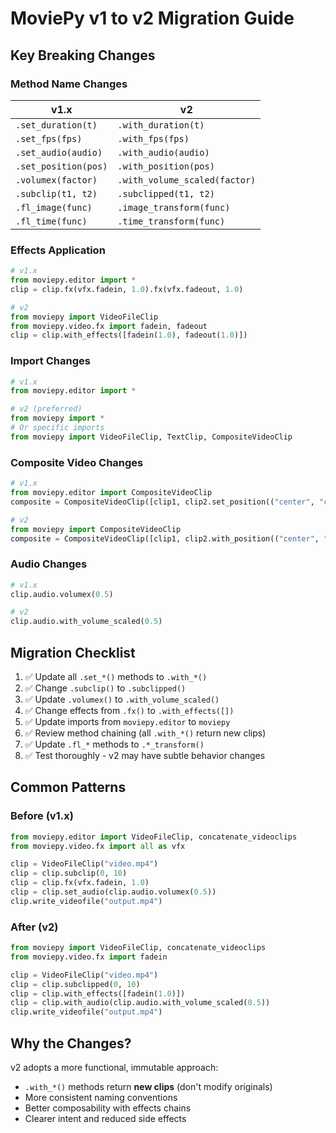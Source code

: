 # MoviePy v1 to v2 Migration Guide

## Key Breaking Changes

### Method Name Changes

| v1.x | v2 |
|------|-----|
| `.set_duration(t)` | `.with_duration(t)` |
| `.set_fps(fps)` | `.with_fps(fps)` |
| `.set_audio(audio)` | `.with_audio(audio)` |
| `.set_position(pos)` | `.with_position(pos)` |
| `.volumex(factor)` | `.with_volume_scaled(factor)` |
| `.subclip(t1, t2)` | `.subclipped(t1, t2)` |
| `.fl_image(func)` | `.image_transform(func)` |
| `.fl_time(func)` | `.time_transform(func)` |

### Effects Application
```python
# v1.x
from moviepy.editor import *
clip = clip.fx(vfx.fadein, 1.0).fx(vfx.fadeout, 1.0)

# v2
from moviepy import VideoFileClip
from moviepy.video.fx import fadein, fadeout
clip = clip.with_effects([fadein(1.0), fadeout(1.0)])
```

### Import Changes
```python
# v1.x
from moviepy.editor import *

# v2 (preferred)
from moviepy import *
# Or specific imports
from moviepy import VideoFileClip, TextClip, CompositeVideoClip
```

### Composite Video Changes
```python
# v1.x
from moviepy.editor import CompositeVideoClip
composite = CompositeVideoClip([clip1, clip2.set_position(("center", "center"))])

# v2
from moviepy import CompositeVideoClip
composite = CompositeVideoClip([clip1, clip2.with_position(("center", "center"))])
```

### Audio Changes
```python
# v1.x
clip.audio.volumex(0.5)

# v2
clip.audio.with_volume_scaled(0.5)
```

## Migration Checklist

1. ✅ Update all `.set_*()` methods to `.with_*()`
2. ✅ Change `.subclip()` to `.subclipped()`
3. ✅ Update `.volumex()` to `.with_volume_scaled()`
4. ✅ Change effects from `.fx()` to `.with_effects([])`
5. ✅ Update imports from `moviepy.editor` to `moviepy`
6. ✅ Review method chaining (all `.with_*()` return new clips)
7. ✅ Update `.fl_*` methods to `.*_transform()`
8. ✅ Test thoroughly - v2 may have subtle behavior changes

## Common Patterns

### Before (v1.x)
```python
from moviepy.editor import VideoFileClip, concatenate_videoclips
from moviepy.video.fx import all as vfx

clip = VideoFileClip("video.mp4")
clip = clip.subclip(0, 10)
clip = clip.fx(vfx.fadein, 1.0)
clip = clip.set_audio(clip.audio.volumex(0.5))
clip.write_videofile("output.mp4")
```

### After (v2)
```python
from moviepy import VideoFileClip, concatenate_videoclips
from moviepy.video.fx import fadein

clip = VideoFileClip("video.mp4")
clip = clip.subclipped(0, 10)
clip = clip.with_effects([fadein(1.0)])
clip = clip.with_audio(clip.audio.with_volume_scaled(0.5))
clip.write_videofile("output.mp4")
```

## Why the Changes?

v2 adopts a more functional, immutable approach:
- `.with_*()` methods return **new clips** (don't modify originals)
- More consistent naming conventions
- Better composability with effects chains
- Clearer intent and reduced side effects
